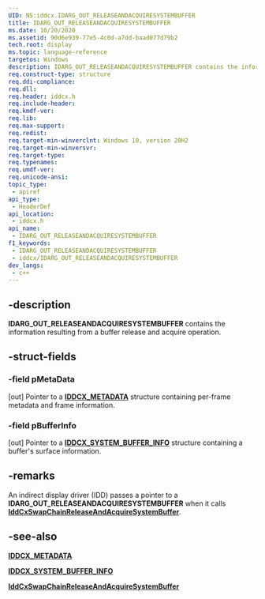 ```yaml
---
UID: NS:iddcx.IDARG_OUT_RELEASEANDACQUIRESYSTEMBUFFER
title: IDARG_OUT_RELEASEANDACQUIRESYSTEMBUFFER
ms.date: 10/20/2020
ms.assetid: 90d6e939-77e5-4c0d-a7dd-baad077d79b2
tech.root: display
ms.topic: language-reference
targetos: Windows
description: IDARG_OUT_RELEASEANDACQUIRESYSTEMBUFFER contains the information resulting from a buffer release and acquire operation.
req.construct-type: structure
req.ddi-compliance: 
req.dll: 
req.header: iddcx.h
req.include-header: 
req.kmdf-ver: 
req.lib: 
req.max-support: 
req.redist: 
req.target-min-winverclnt: Windows 10, version 20H2
req.target-min-winversvr: 
req.target-type: 
req.typenames: 
req.umdf-ver: 
req.unicode-ansi: 
topic_type:
 - apiref
api_type:
 - HeaderDef
api_location:
 - iddcx.h
api_name:
 - IDARG_OUT_RELEASEANDACQUIRESYSTEMBUFFER
f1_keywords:
 - IDARG_OUT_RELEASEANDACQUIRESYSTEMBUFFER
 - iddcx/IDARG_OUT_RELEASEANDACQUIRESYSTEMBUFFER
dev_langs:
 - c++
---
```


## -description

**IDARG_OUT_RELEASEANDACQUIRESYSTEMBUFFER** contains the information resulting from a buffer release and acquire operation.

## -struct-fields

### -field pMetaData

[out] Pointer to a [**IDDCX_METADATA**](ns-iddcx-iddcx_metadata.md) structure containing per-frame metadata and frame information.

### -field pBufferInfo

[out] Pointer to a [**IDDCX_SYSTEM_BUFFER_INFO**](ns-iddcx-iddcx_system_buffer_info.md) structure containing a buffer's surface information.

## -remarks

An indirect display driver (IDD) passes a pointer to a **IDARG_OUT_RELEASEANDACQUIRESYSTEMBUFFER** when it calls [**IddCxSwapChainReleaseAndAcquireSystemBuffer**](ns-iddcx-idarg_out_releaseandacquiresystembuffer.md).

## -see-also

[**IDDCX_METADATA**](ns-iddcx-iddcx_metadata.md)

[**IDDCX_SYSTEM_BUFFER_INFO**](ns-iddcx-iddcx_system_buffer_info.md)

[**IddCxSwapChainReleaseAndAcquireSystemBuffer**](ns-iddcx-idarg_out_releaseandacquiresystembuffer.md)

